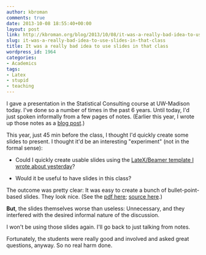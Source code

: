 ```yaml
---
author: kbroman
comments: true
date: 2013-10-08 18:55:40+00:00
layout: post
link: http://kbroman.org/blog/2013/10/08/it-was-a-really-bad-idea-to-use-slides-in-that-class/
slug: it-was-a-really-bad-idea-to-use-slides-in-that-class
title: It was a really bad idea to use slides in that class
wordpress_id: 1964
categories:
- Academics
tags:
- Latex
- stupid
- teaching
---
```


I gave a presentation in the Statistical Consulting course at UW-Madison today. I've done so a number of times in the past 6 years. Until today, I'd just spoken informally from a few pages of notes. (Earlier this year, I wrote up those notes as a [blog post](http://kbroman.org/blog/2013/04/02/thoughts-on-statistical-consulting/).)

This year, just 45 min before the class, I thought I'd quickly create some slides to present. I thought it'd be an interesting "experiment" (not in the formal sense):



  
  * Could I quickly create usable slides using the [LateX/Beamer template I wrote about yesterday](http://kbroman.org/blog/2013/10/07/better-looking-latexbeamer-slides/)?

  
  * Would it be useful to have slides in this class?



The outcome was pretty clear: It was easy to create a bunch of bullet-point-based slides. They look nice. (See the [pdf here](http://www.biostat.wisc.edu/~kbroman/teaching/misc/consulting.pdf); [source here](http://github.com/kbroman/Talk_StatConsulting.git).)

**But**, the slides themselves worse than useless: Unnecessary, and they interfered with the desired informal nature of the discussion.

I won't be using those slides again. I'll go back to just talking from notes.

Fortunately, the students were really good and involved and asked great questions, anyway. So no real harm done.

